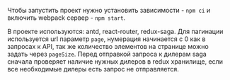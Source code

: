 Чтобы запустить проект нужно установить зависимости - `npm ci` и включить webpack сервер - `npm start`.

В проекте используются:  antd, react-router, redux-saga. Для пагинации используется url параметр `page`, нумерация начинается с 0 как в запросах к API, так же количество элементов на странице можно задать через `pageSize`. Перед отправкой запроса к дилерам saga сначала проверяет наличие нужных дилеров в redux хранилище, если все необходимые дилеры есть запрос не отправляется.